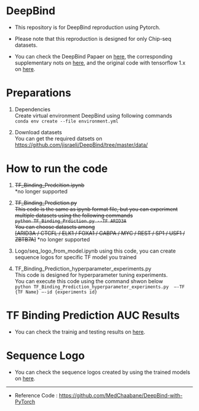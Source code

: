 # DeepBind

* This repository is for DeepBind reproduction using Pytorch.<br>

* Please note that this reproduction is designed for only Chip-seq datasets.<br>

* You can check the DeepBind Papaer on <a href="https://www.nature.com/articles/nbt.3300">here</a>, the corresponding supplementary nots on <a href="https://static-content.springer.com/esm/art%3A10.1038%2Fnbt.3300/MediaObjects/41587_2015_BFnbt3300_MOESM51_ESM.pdf">here</a>, and the original code with tensorflow 1.x on <a href="https://github.com/jisraeli/DeepBind">here</a>.<br>

# Preparations

1. Dependencies<br>
Create virtual environment DeepBind using following commands<br>
`conda env create --file environment.yml`

2. Download datasets<br>
You can get the required datsets on<br>
https://github.com/jisraeli/DeepBind/tree/master/data/

# How to run the code

1. ~~TF_Binding_Predcition.ipynb~~<br>
*no longer supported

2. ~~TF_Binding_Prediction.py<br>
This code is the same as ipynb format file, but you can experiment multiple datasets using the following commands<br>
`python TF_Binding_Prdiction.py --TF ARID3A`<br>
You can choose datasets among <br>
[ARID3A / CTCFL / ELK1 / FOXA1 / GABPA / MYC / REST / SP1 / USF1 / ZBTB7A]~~
*no longer supported

3. Logo/seq_logo_from_model.ipynb
using this code, you can create sequence logos for specific TF model you trained

4. TF_Binding_Prediction_hyperparameter_experiments.py<br>
This code is designed for hyperparameter tuning experiments.<br>
You can execute this code using the command shwon below<br>
`python TF_Binding_Prediction_hyperparameter_experiments.py 
–-TF {TF Name} –-id {experiments id}`<br>


# TF Binding Prediction AUC Results

* You can check the trainig and testing results on <a href="results/">here</a>.<br>

# Sequence Logo

* You can check the sequence logos created by using the trained models on <a href="Logo/Image">here</a>.<br>

<hr>

* Reference Code : https://github.com/MedChaabane/DeepBind-with-PyTorch